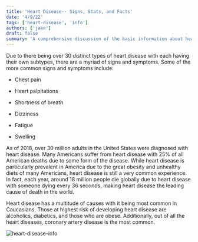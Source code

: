 ```yaml
---
title: 'Heart Disease-- Signs, Stats, and Facts'
date: '4/9/22'
tags: ['heart-disease', 'info']
authors: ['jake']
draft: false
summary: 'A comprehensive discussion of the basic information about heart disease such as symptoms, risk factors, statistics, and facts. '
---
```

Due to there being over 30 distinct types of heart disease with each having their own subtypes, there are a myriad of signs and symptoms. Some of the more common signs and symptoms include:

-   Chest pain
    
-   Heart palpitations
    
-   Shortness of breath
    
-   Dizziness
    
-   Fatigue
    
-   Swelling
    

As of 2018, over 30 million adults in the United States were diagnosed with heart disease. Many Americans suffer from heart disease with 25% of all American deaths due to some form of the disease. While heart disease is particularly prevalent in America due to the great obesity and unhealthy diets of many Americans, heart disease is still a very common experience. In fact, each year, around 18 million people die globally due to heart disease with someone dying every 36 seconds, making heart disease the leading cause of death in the world.

Heart disease has a multitude of causes with it being most common in Caucasians. Those at highest risk of developing heart disease are alcoholics, diabetics, and those who are obese. Additionally, out of all the heart diseases, coronary artery disease is the most common.

![heart-disease-info](http://signaturemd.com/wp-content/uploads/Heart-Disease-Infographic.jpg)
